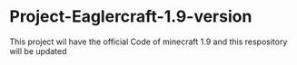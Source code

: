# Project-Eaglercraft-1.9-version
This project wil have the official Code of minecraft  1.9 and this respository will be updated

